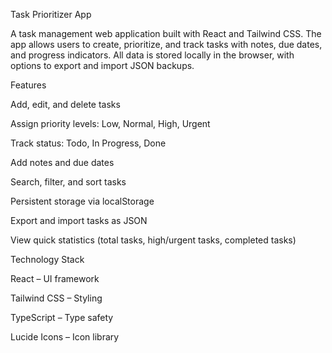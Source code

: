 Task Prioritizer App

A task management web application built with React and Tailwind CSS.
The app allows users to create, prioritize, and track tasks with notes, due dates, and progress indicators.
All data is stored locally in the browser, with options to export and import JSON backups.

Features

Add, edit, and delete tasks

Assign priority levels: Low, Normal, High, Urgent

Track status: Todo, In Progress, Done

Add notes and due dates

Search, filter, and sort tasks

Persistent storage via localStorage

Export and import tasks as JSON

View quick statistics (total tasks, high/urgent tasks, completed tasks)

Technology Stack

React – UI framework

Tailwind CSS – Styling

TypeScript – Type safety

Lucide Icons – Icon library
